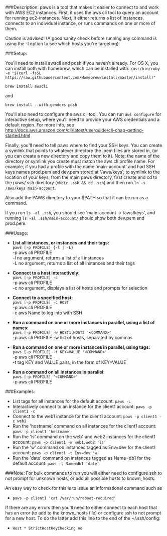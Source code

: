 ###Description:
paws is a tool that makes it easier to connect to and work with AWS EC2 instances.  First, it uses the aws cli tool to query an account for running ec2-instances.  Next, it either returns a list of instances, connects to an individual instance, or runs commands on one or more of them.

Caution is advised!  (A good sanity check before running any command is using the -l option to see which hosts you're targeting).

###Setup:

You'll need to install awscli and pdsh if you haven't already.  For OS X, you can install both with homebrew, which can be installed with:
`/usr/bin/ruby -e "$(curl -fsSL https://raw.githubusercontent.com/Homebrew/install/master/install)"`

```
brew install awscli
```
and
```
brew install --with-genders pdsh
```

You'll also need to configure the aws cli tool.  You can run `aws configure` for interactive setup, where you'll need to provide your AWS credentials and a default region.  For more info, see http://docs.aws.amazon.com/cli/latest/userguide/cli-chap-getting-started.html

Finally, you'll need to tell paws where to find your SSH keys.  You can create a symlink that points to whatever directory the .pem files are stored in, (or you can create a new directory and copy them to it).  Note: the name of the directory or symlink you create must match the aws cli profile name.  For example, if you had a profile with the name 'main-account' and had SSH keys names prod.pem and dev.pem stored at '/aws/keys', to symlink to the location of your keys, from the main paws directory, first create and cd to the paws/.ssh directory (`mkdir .ssh && cd .ssh`) and then run `ln -s /aws/keys main-account`.

Also add the PAWS directory to your $PATH so that it can be run as a command.

If you run `ls -al .ssh`, you should see 'main-account -> /aws/keys', and running `ls -al .ssh/main-account/` should show both dev.pem and prod.pem.

###Usage:
* **List all instances, or instances and their tags:**  
   `paws [-p PROFILE] {-l | -L}`  
    -p	aws cli PROFILE  
    -l	no argument, returns a list of all instances  
    -L	no argument, returns a list of all instances and their tags  

* **Connect to a host interactively:**  
   `paws [-p PROFILE] -c`  
   -p	aws cli PROFILE  
   -c	no argument, displays a list of hosts and prompts for selection  

* **Connect to a specified host:**  
   `paws [-p PROFILE] -c HOST`  
   -p	aws cli PROFILE  
   -c	aws Name to log into with SSH  

* **Run a command on one or more instances in parallel, using a list of names:**  
   `paws [-p PROFILE] -w HOST1,HOST2 '<COMMAND>'`  
   -p	aws cli PROFILE 
   -w	list of hosts, separated by commas  

* **Run a command on one or more instances in parallel, using tags:**  
   `paws [-p PROFILE] -t KEY=VALUE '<COMMAND>'`  
   -p	aws cli PROFILE  
   -t	tag KEY and VALUE pairs, in the form of KEY=VALUE  

* **Run a command on all instances in parallel:**  
   `paws [-p PROFILE] '<COMMAND>'`  
   -p	aws cli PROFILE  

###Examples:
  * List tags for all instances for the default account:  `paws -L`  
  * Interactively connect to an instance for the client1 account:  `paws -p client1 -c`  
  * Connect to the web1 instance for the client1 account:  `paws -p client1 -c web1`  
  * Run the 'hostname' command on all instances for the client1 account:  `paws -p client1 'hostname'`  
  * Run the 'ls' command on the web1 and web2 instances for the client1 account:  `paws -p client1 -w web1,web2 'ls'`  
  * Run the 'w' command on instances tagged as Env=dev for the client1 account:  `paws -p client1 -t Env=dev 'w'`  
  * Run the 'date' command on instances tagged as Name=db1 for the default account:  `paws -t Name=db1 'date'` 

###Note:
For bulk commands to run you will either need to configure ssh to not prompt for unknown hosts, or add all possible hosts to known_hosts.

An easy way to check for this is to issue an informational command such as
  * `paws -p client1 'cat /var/run/reboot-required'`

If there are any errors then you'll need to either connect to each host that has an error (to add to the known_hosts file) or configure ssh to not prompt for a new host. To do the latter add this line to the end of the ~/.ssh/config:
  * `Host *
      StrictHostKeyChecking no`
